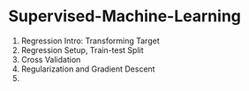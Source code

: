 # Supervised-Machine-Learning
1. Regression Intro: Transforming Target
2. Regression Setup, Train-test Split
3. Cross Validation
4. Regularization and Gradient Descent
5. 
